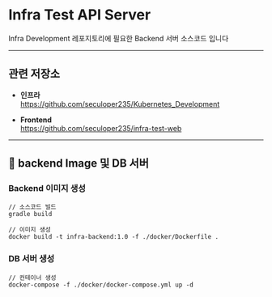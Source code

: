 # Infra Test API Server

Infra Development 레포지토리에 필요한 Backend 서버 소스코드 입니다

---
## 관련 저장소
* **인프라**\
https://github.com/seculoper235/Kubernetes_Development


* **Frontend**\
https://github.com/seculoper235/infra-test-web

---
## 📝 backend Image 및 DB 서버
### Backend 이미지 생성
```shell
// 소스코드 빌드
gradle build

// 이미지 생성
docker build -t infra-backend:1.0 -f ./docker/Dockerfile .
```

### DB 서버 생성
```shell
// 컨테이너 생성
docker-compose -f ./docker/docker-compose.yml up -d
```
